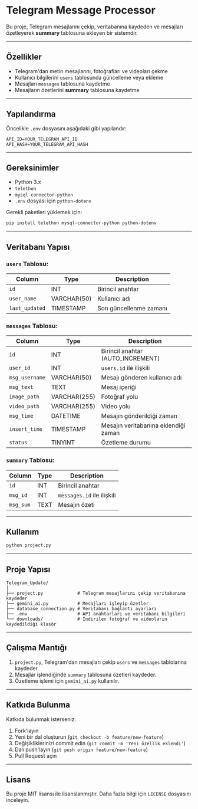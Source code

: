 
# **Telegram Message Processor**  
Bu proje, Telegram mesajlarını çekip, veritabanına kaydeden ve mesajları özetleyerek **summary** tablosuna ekleyen bir sistemdir.  

---

## **Özellikler**  
- Telegram'dan metin mesajlarını, fotoğrafları ve videoları çekme  
- Kullanıcı bilgilerini `users` tablosunda güncelleme veya ekleme  
- Mesajları `messages` tablosuna kaydetme  
- Mesajların özetlerini **summary** tablosuna kaydetme  

---

## **Yapılandırma**  
Öncelikle `.env` dosyasını aşağıdaki gibi yapılandır:  
```env
API_ID=YOUR_TELEGRAM_API_ID
API_HASH=YOUR_TELEGRAM_API_HASH
```

---

## **Gereksinimler**  
- Python 3.x  
- `telethon`  
- `mysql-connector-python`  
- `.env` dosyası için `python-dotenv`  

Gerekli paketleri yüklemek için:  
```bash
pip install telethon mysql-connector-python python-dotenv
```

---

## **Veritabanı Yapısı**  
### `users` Tablosu:  
| Column        | Type        | Description                        |
|---------------|-------------|------------------------------------|
| `id`          | INT         | Birincil anahtar                    |
| `user_name`   | VARCHAR(50) | Kullanıcı adı                       |
| `last_updated`| TIMESTAMP   | Son güncellenme zamanı               |  

### `messages` Tablosu:  
| Column        | Type        | Description                        |
|---------------|-------------|------------------------------------|
| `id`          | INT         | Birincil anahtar (AUTO_INCREMENT)   |
| `user_id`     | INT         | `users.id` ile ilişkili             |
| `msg_username`| VARCHAR(50) | Mesajı gönderen kullanıcı adı       |
| `msg_text`    | TEXT        | Mesaj içeriği                       |
| `image_path`  | VARCHAR(255)| Fotoğraf yolu                       |
| `video_path`  | VARCHAR(255)| Video yolu                          |
| `msg_time`    | DATETIME    | Mesajın gönderildiği zaman          |
| `insert_time` | TIMESTAMP   | Mesajın veritabanına eklendiği zaman|
| `status`      | TINYINT     | Özetleme durumu                     |  

### `summary` Tablosu:  
| Column        | Type        | Description                        |
|---------------|-------------|------------------------------------|
| `id`          | INT         | Birincil anahtar                    |
| `msg_id`      | INT         | `messages.id` ile ilişkili           |
| `msg_sum`     | TEXT        | Mesajın özeti                       |  

---

## **Kullanım**  
```bash
python project.py
```

---

## **Proje Yapısı**  
```plaintext
Telegram_Update/
│
├── project.py             # Telegram mesajlarını çekip veritabanına kaydeder
├── gemini_ai.py           # Mesajları işleyip özetler
├── database_connection.py # Veritabanı bağlantı ayarları
├── .env                   # API anahtarları ve veritabanı bilgileri
└── downloads/             # İndirilen fotoğraf ve videoların kaydedildiği klasör
```

---

## **Çalışma Mantığı**  
1. `project.py`, Telegram'dan mesajları çekip `users` ve `messages` tablolarına kaydeder.  
2. Mesajlar işlendiğinde `summary` tablosuna özetleri kaydeder.  
3. Özetleme işlemi için `gemini_ai.py` kullanılır.  

---

## **Katkıda Bulunma**  
Katkıda bulunmak isterseniz:  
1. Fork'layın  
2. Yeni bir dal oluşturun (`git checkout -b feature/new-feature`)  
3. Değişikliklerinizi commit edin (`git commit -m 'Yeni özellik eklendi'`)  
4. Dalı push'layın (`git push origin feature/new-feature`)  
5. Pull Request açın  

---

## **Lisans**  
Bu proje MIT lisansı ile lisanslanmıştır. Daha fazla bilgi için `LICENSE` dosyasını inceleyin.  
